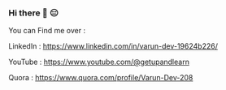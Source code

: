 ### Hi there 👋 😑

<!--
**Varundev0620/varundev0620** is a ✨ _special_ ✨ repository because its `README.md` (this file) appears on your GitHub profile.

Here are some ideas to get you started:

- 🔭 I’m currently working on ...
- 🌱 I’m currently learning ...
- 👯 I’m looking to collaborate on ...
- 🤔 I’m looking for help with ...
- 💬 Ask me about ...
- 📫 How to reach me: ...
- 😄 Pronouns: ...
- ⚡ Fun fact: ...
-->
You can Find me over : 

LinkedIn : https://www.linkedin.com/in/varun-dev-19624b226/

YouTube  : https://www.youtube.com/@getupandlearn

Quora    : https://www.quora.com/profile/Varun-Dev-208
